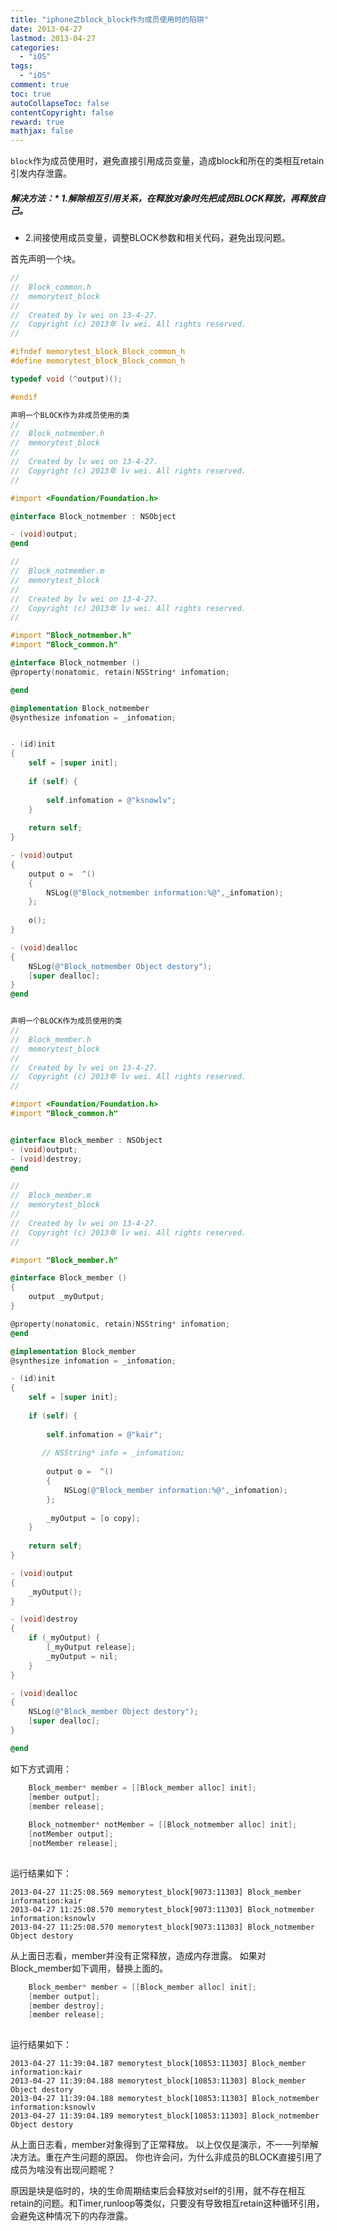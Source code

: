 ```yaml
---
title: "iphone之block_block作为成员使用时的陷阱"
date: 2013-04-27
lastmod: 2013-04-27
categories:
  - "iOS"
tags:
  - "iOS"
comment: true
toc: true
autoCollapseToc: false
contentCopyright: false
reward: true
mathjax: false
---
```



`block`作为成员使用时，避免直接引用成员变量，造成block和所在的类相互retain引发内存泄露。

##### 解决方法：* 1.解除相互引用关系，在释放对象时先把成员BLOCK释放，再释放自己。
* 2.间接使用成员变量，调整BLOCK参数和相关代码，避免出现问题。

首先声明一个块。

```objective-c
//
//  Block_common.h
//  memorytest_block
//
//  Created by lv wei on 13-4-27.
//  Copyright (c) 2013年 lv wei. All rights reserved.
//

#ifndef memorytest_block_Block_common_h
#define memorytest_block_Block_common_h

typedef void (^output)();

#endif

声明一个BLOCK作为非成员使用的类
//
//  Block_notmember.h
//  memorytest_block
//
//  Created by lv wei on 13-4-27.
//  Copyright (c) 2013年 lv wei. All rights reserved.
//

#import <Foundation/Foundation.h>

@interface Block_notmember : NSObject

- (void)output;
@end

//
//  Block_notmember.m
//  memorytest_block
//
//  Created by lv wei on 13-4-27.
//  Copyright (c) 2013年 lv wei. All rights reserved.
//

#import "Block_notmember.h"
#import "Block_common.h"

@interface Block_notmember ()
@property(nonatomic, retain)NSString* infomation;

@end

@implementation Block_notmember
@synthesize infomation = _infomation;


- (id)init
{
    self = [super init];
    
    if (self) {
        
        self.infomation = @"ksnowlv";
    }
    
    return self;
}

- (void)output
{
    output o =  ^()
    {
        NSLog(@"Block_notmember information:%@",_infomation);
    };
    
    o();
}

- (void)dealloc
{
    NSLog(@"Block_notmember Object destory");
    [super dealloc];
}
@end


声明一个BLOCK作为成员使用的类
//
//  Block_member.h
//  memorytest_block
//
//  Created by lv wei on 13-4-27.
//  Copyright (c) 2013年 lv wei. All rights reserved.
//

#import <Foundation/Foundation.h>
#import "Block_common.h"


@interface Block_member : NSObject
- (void)output;
- (void)destroy;
@end

//
//  Block_member.m
//  memorytest_block
//
//  Created by lv wei on 13-4-27.
//  Copyright (c) 2013年 lv wei. All rights reserved.
//

#import "Block_member.h"

@interface Block_member ()
{
    output _myOutput;
}

@property(nonatomic, retain)NSString* infomation;
@end

@implementation Block_member
@synthesize infomation = _infomation;

- (id)init
{
    self = [super init];
    
    if (self) {
        
        self.infomation = @"kair";
        
       // NSString* info = _infomation;
        
        output o =  ^()
        {
            NSLog(@"Block_member information:%@",_infomation);
        };
        
        _myOutput = [o copy];
    }
    
    return self;
}

- (void)output
{
    _myOutput();
}

- (void)destroy
{
    if (_myOutput) {
        [_myOutput release];
        _myOutput = nil;
    }
}

- (void)dealloc
{
    NSLog(@"Block_member Object destory");
    [super dealloc];
}

@end

```

如下方式调用：

```objective-c
    Block_member* member = [[Block_member alloc] init];
    [member output];
    [member release];
    
    Block_notmember* notMember = [[Block_notmember alloc] init];
    [notMember output];
    [notMember release];
    
```
    
运行结果如下：

	2013-04-27 11:25:08.569 memorytest_block[9073:11303] Block_member information:kair
	2013-04-27 11:25:08.570 memorytest_block[9073:11303] Block_notmember information:ksnowlv
	2013-04-27 11:25:08.570 memorytest_block[9073:11303] Block_notmember Object destory

从上面日志看，member并没有正常释放，造成内存泄露。
如果对Block_member如下调用，替换上面的。

```objective-c
    Block_member* member = [[Block_member alloc] init];
    [member output];
    [member destroy];
    [member release];
    
```

运行结果如下：

	2013-04-27 11:39:04.187 memorytest_block[10853:11303] Block_member information:kair
	2013-04-27 11:39:04.188 memorytest_block[10853:11303] Block_member Object destory
	2013-04-27 11:39:04.188 memorytest_block[10853:11303] Block_notmember information:ksnowlv
	2013-04-27 11:39:04.189 memorytest_block[10853:11303] Block_notmember Object destory
	
从上面日志看，member对象得到了正常释放。
以上仅仅是演示，不一一列举解决方法。重在产生问题的原因。
你也许会问，为什么非成员的BLOCK直接引用了成员为啥没有出现问题呢？

原因是块是临时的，块的生命周期结束后会释放对self的引用，就不存在相互retain的问题。和Timer,runloop等类似，只要没有导致相互retain这种循环引用，会避免这种情况下的内存泄露。
